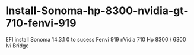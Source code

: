 # Install-Sonoma-hp-8300-nvidia-gt-710-fenvi-919
EFI install Sonoma 14.3.1  0 to sucess Fenvi 919 nVidia 710 Hp 8300 / 6300 Ivi Bridge
